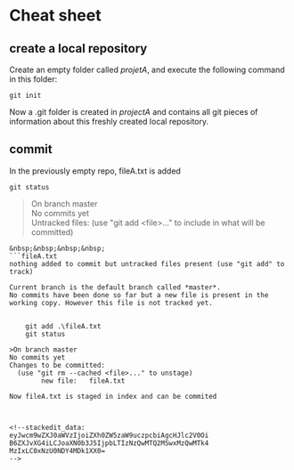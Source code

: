 # Cheat sheet

## create a local repository
Create an empty folder called *projetA*, and execute the following command in this folder:
```
git init
```
Now a .git folder is created in *projectA* and contains all git pieces of information about this freshly created local repository.

## commit
In the previously empty repo, fileA.txt is added

    git status

>On branch master  
No commits yet  
Untracked files:
  (use "git add \<file\>..." to include in what will be committed)  
```
&nbsp;&nbsp;&nbsp;&nbsp;
```fileA.txt  
nothing added to commit but untracked files present (use "git add" to track)

Current branch is the default branch called *master*.
No commits have been done so far but a new file is present in the working copy. However this file is not tracked yet.


    git add .\fileA.txt
    git status

>On branch master
No commits yet
Changes to be committed:
  (use "git rm --cached <file>..." to unstage)
        new file:   fileA.txt

Now fileA.txt is staged in index and can be commited



<!--stackedit_data:
eyJwcm9wZXJ0aWVzIjoiZXh0ZW5zaW9uczpcbiAgcHJlc2V0Oi
B6ZXJvXG4iLCJoaXN0b3J5IjpbLTIzNzQwMTQ2MSwxMzQwMTk4
MzIxLC0xNzU0NDY4MDk1XX0=
-->